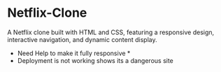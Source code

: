 # Netflix-Clone
A Netflix clone built with HTML and CSS, featuring a responsive design, interactive navigation, and dynamic content display.


* Need Help to make it fully responsive *
* Deployment is not working shows its a dangerous site
